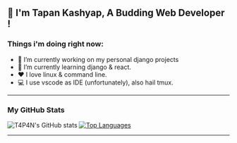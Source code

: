 ## 👋 I'm Tapan Kashyap, A Budding Web Developer !

### Things i'm doing right now:

- 🔭 I’m currently working on my personal django projects
- 🌱 I’m currently learning django & react.
- ❤️ I love linux & command line.
- 💻 I use vscode as IDE (unfortunately), also hail tmux.
<hr>

### My GitHub Stats

![T4P4N's GitHub stats](https://github-readme-stats.vercel.app/api?username=t4p4n&theme=chartreuse-dark&show_icons=&private_count=true)
[![Top Languages](https://github-readme-stats.vercel.app/api/top-langs/?username=t4p4n&layout=compact&theme=chartreuse-dark)]()

<hr>
